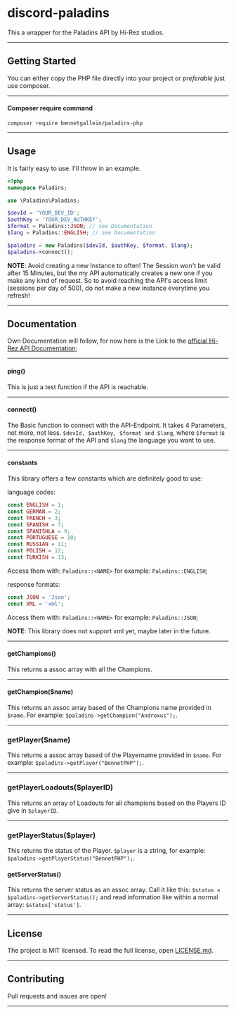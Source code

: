 # discord-paladins

This a wrapper for the Paladins API by Hi-Rez studios.
___
## Getting Started

You can either copy the PHP file directly into your project or _preferable_ just use composer.
___
#### Composer require command
`composer require bennetgallein/paladins-php`
___
## Usage

It is fairly easy to use. I'll throw in an example.

```php
<?php
namespace Paladins;

use \Paladins\Paladins;

$devId = 'YOUR_DEV_ID';
$authKey = 'YOUR_DEV_AUTHKEY';
$format = Paladins::JSON; // see Documentation
$lang = Paladins::ENGLISH; // see Documentation

$paladins = new Paladins($devId, $authKey, $format, $lang);
$paladins->connect();
```
__NOTE__: Avoid creating a new Instance to often! The Session won't be valid after 15 Minutes, but the my API automatically creates a new one if you make any kind of request. So to avoid reaching the API's access limit (sessions per day of 500), do not make a new instance everytime you refresh!
___
## Documentation

Own Documentation will follow, for now here is the Link to the [official Hi-Rez API Documentation](https://docs.google.com/document/d/1OFS-3ocSx-1Rvg4afAnEHlT3917MAK_6eJTR6rzr-BM/edit);
***
#### ping()

This is just a test function if the API is reachable.
___
#### connect()

The Basic function to connect with the API-Endpoint. It takes 4 Parameters, not more, not less.
`$devId, $authKey, $format and $lang`, where `$format` is the response format of the API and `$lang` the language you want to use.
___
#### constants

This library offers a few constants which are definitely good to use:

language codes:
```php
const ENGLISH = 1;
const GERMAN = 2;
const FRENCH = 3;
const SPANISH = 7;
const SPANISHLA = 9;
const PORTUGUESE = 10;
const RUSSIAN = 11;
const POLISH = 12;
const TURKISH = 13;
```
Access them with: `Paladins::<NAME>` for example: `Paladins::ENGLISH`;

response formats:
```php
const JSON = 'Json';
const XML = 'xml';
```
Access them with: `Paladins::<NAME>` for example: `Paladins::JSON`;

__NOTE__: This library does not support xml yet, maybe later in the future.
___
#### getChampions()

This returns a assoc array with all the Champions.
___
#### getChampion($name)

This returns an assoc array based of the Champions name provided in `$name`. For example: `$paladins->getChampion("Androxus");`.
___
### getPlayer($name)

This returns a assoc array based of the Playername provided in `$name`. For example: `$paladins->getPlayer("BennetPHP");`.
___
### getPlayerLoadouts($playerID)

This returns an array of Loadouts for all champions based on the Players ID give in `$playerID`.
___
### getPlayerStatus($player)

This returns the status of the Player. `$player` is a string, for example: `$paladins->getPlayerStatus("BennetPHP");`.
#### getServerStatus()

This returns the server status as an assoc array. Call it like this: `$status = $paladins->getServerStatus();` and read information like within a normal array: `$status['status']`.
___
## License

The project is MIT licensed. To read the full license, open [LICENSE.md](LICENSE.md).
___
## Contributing

Pull requests and issues are open!
___
